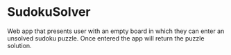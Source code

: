 # SudokuSolver
Web app that presents user with an empty board in which they can enter an unsolved sudoku puzzle. Once entered the app will return the puzzle solution.
